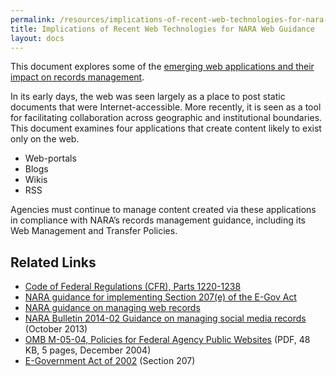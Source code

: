 ```yaml
---
permalink: /resources/implications-of-recent-web-technologies-for-nara-web-guidance/
title: Implications of Recent Web Technologies for NARA Web Guidance
layout: docs
---
```


This document explores some of  the [emerging web applications and their impact on records management](http://www.archives.gov/records-mgmt/initiatives/web-tech.html).

In its early days, the web was seen largely as a place to post static documents that were Internet-accessible. More recently, it is seen as a tool for facilitating collaboration across geographic and institutional boundaries. This document examines four applications that create content likely to exist only on the web.

  * Web-portals
  * Blogs
  * Wikis
  * RSS

Agencies must continue to manage content created via these applications in compliance with NARA&#8217;s records management guidance, including its Web Management and Transfer Policies.

## Related Links

  * [Code of Federal Regulations (CFR), Parts 1220-1238](http://www.ecfr.gov/cgi-bin/text-idx?c=ecfr&SID=194bdc93344a881d5119af1e8f66a2a9&rgn=div5&view=text&node=36:3.0.10.2.10&idno=36)
  * [NARA guidance for implementing Section 207(e) of the E-Gov Act](http://www.archives.gov/records-mgmt/bulletins/2006/2006-02.html)
  * [NARA guidance on managing web records](http://www.archives.gov/records-mgmt/policy/managing-web-records-index.html)
  * [NARA Bulletin 2014-02 Guidance on managing social media records](http://www.archives.gov/records-mgmt/bulletins/2014/2014-02.html) (October 2013)
  * [OMB M-05-04, Policies for Federal Agency Public Websites](https://www.whitehouse.gov/sites/whitehouse.gov/files/omb/memoranda/2005/m05-04.pdf) (PDF, 48 KB, 5 pages, December 2004)
  * [E-Government Act of 2002](http://www.archives.gov/about/laws/egov-act-section-207.html) (Section 207)